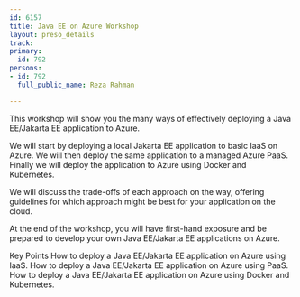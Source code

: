 ```yaml
---
id: 6157
title: Java EE on Azure Workshop
layout: preso_details
track:
primary:
  id: 792
persons:
- id: 792
  full_public_name: Reza Rahman

---
```

This workshop will show you the many ways of effectively deploying a Java EE/Jakarta EE application to Azure.

We will start by deploying a local Jakarta EE application to basic IaaS on Azure. We will then deploy the same application to a managed Azure PaaS. Finally we will deploy the application to Azure using Docker and Kubernetes.

We will discuss the trade-offs of each approach on the way, offering guidelines for which approach might be best for your application on the cloud.

At the end of the workshop, you will have first-hand exposure and be prepared to develop your own Java EE/Jakarta EE applications on Azure.

Key Points
How to deploy a Java EE/Jakarta EE application on Azure using IaaS.
How to deploy a Java EE/Jakarta EE application on Azure using PaaS.
How to deploy a Java EE/Jakarta EE application on Azure using Docker and Kubernetes.